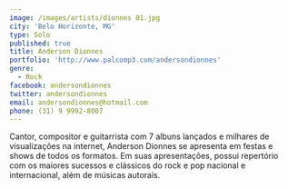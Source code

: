 ```yaml
---
image: /images/artists/dionnes 01.jpg
city: 'Belo Horizonte, MG'
type: Solo
published: true
title: Anderson Dionnes
portfolio: 'http://www.palcomp3.com/andersondionnes'
genre:
  - Rock
facebook: andersondionnes
twitter: andersondionnes
email: andersondionnes@hotmail.com
phone: (31) 9 9992-8007
---
```

Cantor, compositor e guitarrista com 7 albuns lançados e milhares de visualizações na internet, Anderson Dionnes se apresenta em festas e shows de todos os formatos. Em suas apresentações, possui repertório com os maiores sucessos e clássicos do rock e pop nacional e internacional, além de músicas autorais.

